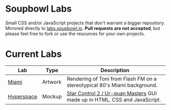 # Soupbowl Labs
Small CSS and/or JavaScript projects that don't warrant a bigger repository. Mirrored directly to [labs.soupbowl.io][labs]. **Pull requests are not accepted**, but please feel free to fork or use the resources for your own projects.

# Current Labs
Lab             | Type    | Description
----------------|---------|------------
[Miami][1]      | Artwork | Rendering of Toni from Flash FM on a stereotypical 80's Miami background.
[Hyperspace][2] | Mockup  | [Star Control 2 / Ur-quan Masters][uqm] GUI made up in HTML, CSS and JavaScript.

[1]: https://labs.soupbowl.io/miami
[2]: https://labs.soupbowl.io/hyperspace


[labs]: https://labs.soupbowl.io
[uqm]: http://sc2.sourceforge.net/
